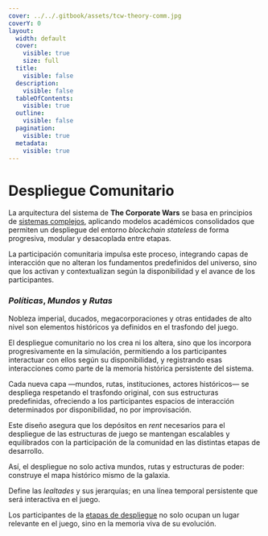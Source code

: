 ```yaml
---
cover: ../../.gitbook/assets/tcw-theory-comm.jpg
coverY: 0
layout:
  width: default
  cover:
    visible: true
    size: full
  title:
    visible: false
  description:
    visible: false
  tableOfContents:
    visible: true
  outline:
    visible: false
  pagination:
    visible: true
  metadata:
    visible: true
---
```


# Despliegue Comunitario

La arquitectura del sistema de **The Corporate Wars** se basa en principios de [sistemas complejos](https://es.wikipedia.org/wiki/Sistema_complejo), aplicando modelos académicos consolidados que permiten un despliegue del entorno _blockchain stateless_ de forma progresiva, modular y desacoplada entre etapas.

La participación comunitaria impulsa este proceso, integrando capas de interacción que no alteran los fundamentos predefinidos del universo, sino que los activan y contextualizan según la disponibilidad y el avance de los participantes.

### _Políticas_, _Mundos_ y _Rutas_

Nobleza imperial, ducados, megacorporaciones y otras entidades de alto nivel son elementos históricos ya definidos en el trasfondo del juego.

El despliegue comunitario no los crea ni los altera, sino que los incorpora progresivamente en la simulación, permitiendo a los participantes interactuar con ellos según su disponibilidad, y registrando esas interacciones como parte de la memoria histórica persistente del sistema.

Cada nueva capa —mundos, rutas, instituciones, actores históricos— se despliega respetando el trasfondo original, con sus estructuras predefinidas, ofreciendo a los participantes espacios de interacción determinados por disponibilidad, no por improvisación.

Este diseño asegura que los depósitos en _rent_ necesarios para el despliegue de las estructuras de juego se mantengan escalables y equilibrados con la participación de la comunidad en las distintas etapas de desarrollo.

Así, el despliegue no solo activa mundos, rutas y estructuras de poder: construye el mapa histórico mismo de la galaxia.

Define las _lealtades_ y sus jerarquías; en una línea temporal persistente que será interactiva en el juego.

Los participantes de la [etapas de despliegue](../../roadmap/deployment/) no solo ocupan un lugar relevante en el juego, sino en la memoria viva de su evolución.
